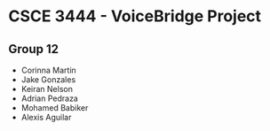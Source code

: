 # CSCE 3444 - VoiceBridge Project

## Group 12

- Corinna Martin
- Jake Gonzales
- Keiran Nelson
- Adrian Pedraza
- Mohamed Babiker
- Alexis Aguilar
